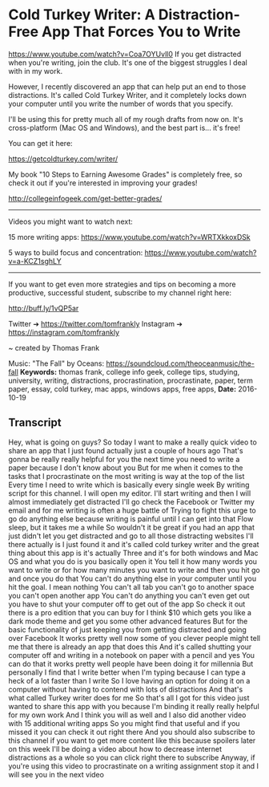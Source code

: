 # Cold Turkey Writer: A Distraction-Free App That Forces You to Write
https://www.youtube.com/watch?v=Coa7OYUvll0
If you get distracted when you're writing, join the club. It's one of the biggest struggles I deal with in my work.

However, I recently discovered an app that can help put an end to those distractions. It's called Cold Turkey Writer, and it completely locks down your computer until you write the number of words that you specify.

I'll be using this for pretty much all of my rough drafts from now on. It's cross-platform (Mac OS and Windows), and the best part is... it's free!

You can get it here:

https://getcoldturkey.com/writer/

My book "10 Steps to Earning Awesome Grades" is completely free, so check it out if you're interested in improving your grades!

http://collegeinfogeek.com/get-better-grades/

----------

Videos you might want to watch next:

15 more writing apps: https://www.youtube.com/watch?v=WRTXkkoxDSk

5 ways to build focus and concentration: https://www.youtube.com/watch?v=a-KCZ1sghLY

----------

If you want to get even more strategies and tips on becoming a more productive, successful student, subscribe to my channel right here:

http://buff.ly/1vQP5ar

Twitter ➔ https://twitter.com/tomfrankly
Instagram ➔ https://instagram.com/tomfrankly

~ created by Thomas Frank

Music: "The Fall" by Oceans: https://soundcloud.com/theoceanmusic/the-fall
**Keywords:** thomas frank, college info geek, college tips, studying, university, writing, distractions, procrastination, procrastinate, paper, term paper, essay, cold turkey, mac apps, windows apps, free apps, 
**Date:** 2016-10-19

## Transcript
 Hey, what is going on guys? So today I want to make a really quick video to share an app that I just found actually just a couple of hours ago That's gonna be really really helpful for you the next time you need to write a paper because I don't know about you But for me when it comes to the tasks that I procrastinate on the most writing is way at the top of the list Every time I need to write which is basically every single week By writing script for this channel. I will open my editor. I'll start writing and then I will almost immediately get distracted I'll go check the Facebook or Twitter my email and for me writing is often a huge battle of Trying to fight this urge to go do anything else because writing is painful until I can get into that Flow sleep, but it takes me a while So wouldn't it be great if you had an app that just didn't let you get distracted and go to all those distracting websites I'll there actually is I just found it and it's called cold turkey writer and the great thing about this app is it's actually Three and it's for both windows and Mac OS and what you do is you basically open it You tell it how many words you want to write or for how many minutes you want to write and then you hit go and once you do that You can't do anything else in your computer until you hit the goal. I mean nothing You can't all tab you can't go to another space you can't open another app You can't do anything you can't even get out you have to shut your computer off to get out of the app So check it out there is a pro edition that you can buy for I think $10 which gets you like a dark mode theme and get you some other advanced features But for the basic functionality of just keeping you from getting distracted and going over Facebook It works pretty well now some of you clever people might tell me that there is already an app that does this And it's called shutting your computer off and writing in a notebook on paper with a pencil and yes You can do that it works pretty well people have been doing it for millennia But personally I find that I write better when I'm typing because I can type a heck of a lot faster than I write So I love having an option for doing it on a computer without having to contend with lots of distractions And that's what called Turkey writer does for me So that's all I got for this video just wanted to share this app with you because I'm binding it really really helpful for my own work And I think you will as well and I also did another video with 15 additional writing apps So you might find that useful and if you missed it you can check it out right there And you should also subscribe to this channel if you want to get more content like this because spoilers later on this week I'll be doing a video about how to decrease internet distractions as a whole so you can click right there to subscribe Anyway, if you're using this video to procrastinate on a writing assignment stop it and I will see you in the next video
